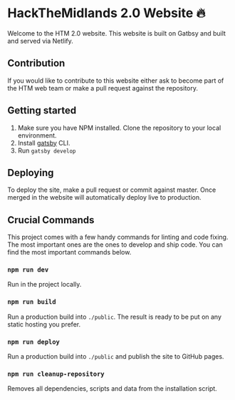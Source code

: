 # HackTheMidlands 2.0 Website 🔥

Welcome to the HTM 2.0 website. This website is built on Gatbsy and built and served via Netlify.

## Contribution

If you would like to contribute to this website either ask to become part of the HTM web team or make a pull request against the repository.

## Getting started

1. Make sure you have NPM installed. Clone the repository to your local environment.
2. Install [gatsby](https://www.gatsbyjs.com/docs/gatsby-cli/) CLI.
3. Run `gatsby develop`

## Deploying
To deploy the site, make a pull request or commit against master. Once merged in the website will automatically deploy live to production.

## Crucial Commands

This project comes with a few handy commands for linting and code fixing. The most important ones are the ones to develop and ship code. You can find the most important commands below.

### `npm run dev`

Run in the project locally.

### `npm run build`

Run a production build into `./public`. The result is ready to be put on any static hosting you prefer.

### `npm run deploy`

Run a production build into `./public` and publish the site to GitHub pages.

### `npm run cleanup-repository`

Removes all dependencies, scripts and data from the installation script.
